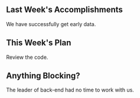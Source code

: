 ## Last Week's Accomplishments

We have successfully get early data.

## This Week's Plan

Review the code.

## Anything Blocking?

The leader of back-end had no time to work with us.

